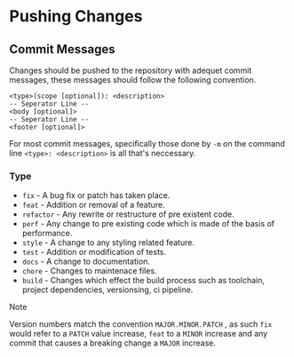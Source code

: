 # Pushing Changes

## Commit Messages

Changes should be pushed to the repository with adequet commit messages, these messages should follow the following convention.

```
<type>(scope [optional]): <description>
-- Seperator Line --
<body [optional]>
-- Seperator Line --
<footer [optional]>
```

For most commit messages, specifically those done by `-m` on the command line `<type>: <description>` is all that's neccessary.

### Type

- `fix` - A bug fix or patch has taken place.
- `feat` - Addition or removal of a feature.
- `refactor` - Any rewrite or restructure of pre existent code.
- `perf` - Any change to pre existing code which is made of the basis of performance.
- `style` - A change to any styling related feature.
- `test` - Addition or modification of tests.
- `docs` - A change to documentation.
- `chore` - Changes to maintenace files.
- `build` - Changes which effect the build process such as toolchain, project dependencies, versionsing, ci pipeline.

> [!NOTE]
> Version numbers match the convention `MAJOR.MINOR.PATCH` , as such `fix` would refer to a `PATCH` value increase, `feat` to a `MINOR` increase and any commit that causes a breaking change a `MAJOR` increase.